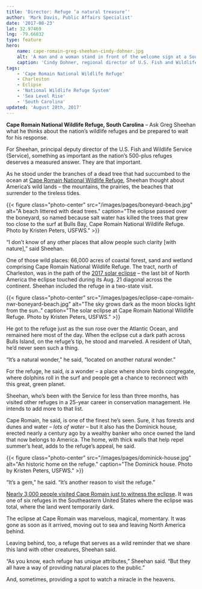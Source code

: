 ```yaml
---
title: 'Director: Refuge ‘a natural treasure’'
author: 'Mark Davis, Public Affairs Specialist'
date: '2017-08-23'
lat: 32.97469
lng: -79.66832
type: feature
hero:
    name: cape-romain-greg-sheehan-cindy-dohner.jpg
    alt: 'A man and a woman stand in front of the welcome sign at a South Carolina refuge.'
    caption: 'Cindy Dohner, regional director of U.S. Fish and Wildlife Services’ Region 4, and Greg Sheehan. He recently became the principal deputy director at the Service. Photo by Kristen Peters'
tags:
    - 'Cape Romain National Wildlife Refuge'
    - Charleston
    - Eclipse
    - 'National Wildlife Refuge System'
    - 'Sea Level Rise'
    - 'South Carolina'
updated: 'August 28th, 2017'
---
```


**Cape Romain National Wildlife Refuge, South Carolina** – Ask Greg Sheehan what he thinks about the nation’s wildlife refuges and be prepared to wait for his response.
 
For Sheehan, principal deputy director of the U.S. Fish and Wildlife Service (Service), something as important as the nation’s 500-plus refuges deserves a measured answer. They are that important.
 
As he stood under the branches of a dead tree that had succumbed to the ocean at [Cape Romain National Wildlife Refuge](https://www.fws.gov/refuge/Cape_Romain), Sheehan thought about America’s wild lands – the mountains, the prairies, the beaches that surrender to the tireless tides.

{{< figure class="photo-center" src="/images/pages/boneyard-beach.jpg" alt="A beach littered with dead trees." caption="The eclipse passed over the boneyard, so named because salt water has killed the trees that grew too close to the surf at Bulls Bay, Cape Romain National Wildlife Refuge. Photo by Kristen Peters, USFWS." >}}
 
“I don’t know of any other places that allow people such clarity [with nature],” said Sheehan.
 
One of those wild places: 66,000 acres of coastal forest, sand and wetland comprising Cape Romain National Wildlife Refuge. The tract, north of Charleston, was in the path of the [2017 solar eclipse](/articles/dark-delight/) – the last bit of North America the eclipse touched during its Aug. 21 diagonal across the continent. Sheehan included the refuge in a two-state visit.

{{< figure class="photo-center" src="/images/pages/eclipse-cape-romain-nwr-boneyard-beach.jpg" alt="The sky grows dark as the moon blocks light from the sun.." caption="The solar eclipse at Cape Romain National Wildlife Refuge. Photo by Kristen Peters, USFWS." >}}
 
He got to the refuge just as the sun rose over the Atlantic Ocean, and remained here most of the day. When the eclipse cut a dark path across Bulls Island, on the refuge’s tip, he stood and marveled. A resident of Utah, he’d never seen such a thing.

“It’s a natural wonder,” he said, “located on another natural wonder.”
 
For the refuge, he said, *is* a wonder – a place where shore birds congregate, where dolphins roll in the surf and people get a chance to reconnect with this great, green planet.
 
Sheehan, who’s been with the Service for less than three months, has visited other refuges in a 25-year career in conservation management. He intends to add more to that list.
 
Cape Romain, he said, is one of the finest he’s seen. Sure, it has forests and dunes and water – *lots of water* – but it also has the Dominick house, erected nearly a century ago by a wealthy banker who once owned the land that now belongs to America. The home, with thick walls that help repel summer’s heat, adds to the refuge’s appeal, he said.

{{< figure class="photo-center" src="/images/pages/dominick-house.jpg" alt="An historic home on the refuge." caption="The Dominick house. Photo by Kristen Peters, USFWS." >}}
 
“It’s a gem,” he said. “It’s another reason to visit the refuge.”
 
[Nearly 3,000 people visited Cape Romain just to witness the eclipse](/articles/dark-delight/). It was one of six refuges in the Southeastern United States where the eclipse was total, where the land went temporarily dark.
 
The eclipse at Cape Romain was marvelous, magical, momentary. It was gone as soon as it arrived, moving out to sea and leaving North America behind.
 
Leaving behind, too, a refuge that serves as a wild reminder that we share this land with other creatures, Sheehan said.
 
“As you know, each refuge has unique attributes,” Sheehan said. “But they all have a way of providing natural places to the public.”
 
And, sometimes, providing a spot to watch a miracle in the heavens.
